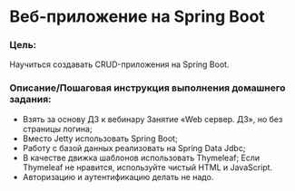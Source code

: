 # Веб-приложение на Spring Boot

### Цель:
Научиться создавать CRUD-приложения на Spring Boot.

### Описание/Пошаговая инструкция выполнения домашнего задания:
- Взять за основу ДЗ к вебинару Занятие «Web сервер. ДЗ», но без страницы логина;
- Вместо Jetty использовать Spring Boot;
- Работу с базой данных реализовать на Spring Data Jdbc;
- В качестве движка шаблонов использовать Thymeleaf;
Если Thymeleaf не нравится, используйте чистый HTML и JavaScript.
- Авторизацию и аутентификацию делать не надо.